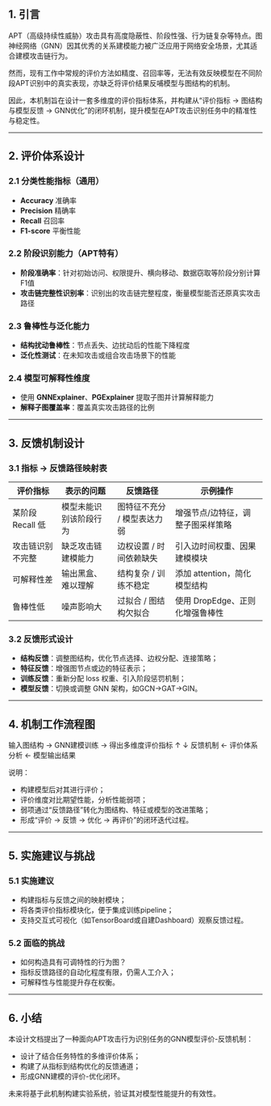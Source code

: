 
## 1. 引言

APT（高级持续性威胁）攻击具有高度隐蔽性、阶段性强、行为链复杂等特点。图神经网络（GNN）因其优秀的关系建模能力被广泛应用于网络安全场景，尤其适合建模攻击链行为。

然而，现有工作中常规的评价方法如精度、召回率等，无法有效反映模型在不同阶段APT识别中的真实表现，亦缺乏将评价结果反哺模型与图结构的机制。

因此，本机制旨在设计一套多维度的评价指标体系，并构建从“评价指标 → 图结构与模型反馈 → GNN优化”的闭环机制，提升模型在APT攻击识别任务中的精准性与稳定性。

---

## 2. 评价体系设计

### 2.1 分类性能指标（通用）

- **Accuracy** 准确率
- **Precision** 精确率
- **Recall** 召回率
- **F1-score** 平衡性能

### 2.2 阶段识别能力（APT特有）

- **阶段准确率**：针对初始访问、权限提升、横向移动、数据窃取等阶段分别计算F1值
- **攻击链完整性识别率**：识别出的攻击链完整程度，衡量模型能否还原真实攻击路径

### 2.3 鲁棒性与泛化能力

- **结构扰动鲁棒性**：节点丢失、边扰动后的性能下降程度
- **泛化性测试**：在未知攻击或组合攻击场景下的性能

### 2.4 模型可解释性维度

- 使用 **GNNExplainer**、**PGExplainer** 提取子图并计算解释能力
- **解释子图覆盖率**：覆盖真实攻击路径的比例

---

## 3. 反馈机制设计

### 3.1 指标 → 反馈路径映射表

| 评价指标 | 表示的问题 | 反馈路径 | 示例操作 |
|----------|------------|----------|----------|
| 某阶段 Recall 低 | 模型未能识别该阶段行为 | 图特征不充分 / 模型表达力弱 | 增强节点/边特征，调整子图采样策略 |
| 攻击链识别不完整 | 缺乏攻击链建模能力 | 边权设置 / 时间依赖缺失 | 引入边时间权重、因果建模模块 |
| 可解释性差 | 输出黑盒、难以理解 | 结构复杂 / 训练不稳定 | 添加 attention，简化模型结构 |
| 鲁棒性低 | 噪声影响大 | 过拟合 / 图结构欠拟合 | 使用 DropEdge、正则化增强鲁棒性 |

### 3.2 反馈形式设计

- **结构反馈**：调整图结构，优化节点选择、边权分配、连接策略；
- **特征反馈**：增强图节点或边的特征表示；
- **训练反馈**：重新分配 loss 权重、引入阶段惩罚机制；
- **模型反馈**：切换或调整 GNN 架构，如GCN→GAT→GIN。

---

## 4. 机制工作流程图


输入图结构 → GNN建模训练 → 得出多维度评价指标
        ↑                                      ↓
   反馈机制 ← 评价体系分析 ← 模型输出结果


说明：

- 构建模型后对其进行评价；
- 评价维度对比期望性能，分析性能弱项；
- 弱项通过“反馈路径”转化为图结构、特征或模型的改进策略；
- 形成“评价 → 反馈 → 优化 → 再评价”的闭环迭代过程。

---

## 5. 实施建议与挑战

### 5.1 实施建议

- 构建指标与反馈之间的映射模块；
- 将各类评价指标模块化，便于集成训练pipeline；
- 支持交互式可视化（如TensorBoard或自建Dashboard）观察反馈过程。

### 5.2 面临的挑战

- 如何构造具有可调特性的行为图？
- 指标反馈路径的自动化程度有限，仍需人工介入；
- 可解释性与性能提升存在权衡。

---

## 6. 小结

本设计文档提出了一种面向APT攻击行为识别任务的GNN模型评价-反馈机制：

- 设计了结合任务特性的多维评价体系；
- 构建了从指标到结构优化的反馈通道；
- 形成GNN建模的评价-优化闭环。

未来将基于此机制构建实验系统，验证其对模型性能提升的有效性。
